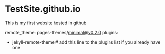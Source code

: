 # TestSite.github.io
This is my first website hosted in github


remote_theme: pages-themes/minimal@v0.2.0
plugins:
- jekyll-remote-theme # add this line to the plugins list if you already have one
